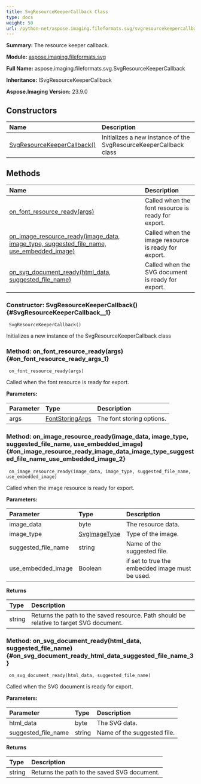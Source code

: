 ```yaml
---
title: SvgResourceKeeperCallback Class
type: docs
weight: 50
url: /python-net/aspose.imaging.fileformats.svg/svgresourcekeepercallback/
---
```


**Summary:** The resource keeper callback.

**Module:** [aspose.imaging.fileformats.svg](/imaging/python-net/aspose.imaging.fileformats.svg/)

**Full Name:** aspose.imaging.fileformats.svg.SvgResourceKeeperCallback

**Inheritance:** ISvgResourceKeeperCallback

**Aspose.Imaging Version:** 23.9.0

## **Constructors**
| **Name** | **Description** |
| :- | :- |
| [SvgResourceKeeperCallback()](#SvgResourceKeeperCallback__1) | Initializes a new instance of the SvgResourceKeeperCallback class |
## **Methods**
| **Name** | **Description** |
| :- | :- |
| [on_font_resource_ready(args)](#on_font_resource_ready_args_1) | Called when the font resource is ready for export. |
| [on_image_resource_ready(image_data, image_type, suggested_file_name, use_embedded_image)](#on_image_resource_ready_image_data_image_type_suggested_file_name_use_embedded_image_2) | Called when the image resource is ready for export. |
| [on_svg_document_ready(html_data, suggested_file_name)](#on_svg_document_ready_html_data_suggested_file_name_3) | Called when the SVG document is ready for export. |


### Constructor: SvgResourceKeeperCallback() {#SvgResourceKeeperCallback__1}


```
 SvgResourceKeeperCallback() 
```

Initializes a new instance of the SvgResourceKeeperCallback class

### Method: on_font_resource_ready(args) {#on_font_resource_ready_args_1}


```
 on_font_resource_ready(args) 
```

Called when the font resource is ready for export.

**Parameters:**

| Parameter | Type | Description |
| :- | :- | :- |
| args | [FontStoringArgs](/imaging/python-net/aspose.imaging.fileformats.svg/fontstoringargs) | The font storing options. |

### Method: on_image_resource_ready(image_data, image_type, suggested_file_name, use_embedded_image) {#on_image_resource_ready_image_data_image_type_suggested_file_name_use_embedded_image_2}


```
 on_image_resource_ready(image_data, image_type, suggested_file_name, use_embedded_image) 
```

Called when the image resource is ready for export.

**Parameters:**

| Parameter | Type | Description |
| :- | :- | :- |
| image_data | byte | The resource data. |
| image_type | [SvgImageType](/imaging/python-net/aspose.imaging.fileformats.svg/svgimagetype) | Type of the image. |
| suggested_file_name | string | Name of the suggested file. |
| use_embedded_image | Boolean | if set to <c>true</c> the embedded image must be used. |

**Returns**

| Type | Description |
| :- | :- |
| string | Returns the path to the saved resource. Path should be relative to target SVG document. |


### Method: on_svg_document_ready(html_data, suggested_file_name) {#on_svg_document_ready_html_data_suggested_file_name_3}


```
 on_svg_document_ready(html_data, suggested_file_name) 
```

Called when the SVG document is ready for export.

**Parameters:**

| Parameter | Type | Description |
| :- | :- | :- |
| html_data | byte | The SVG data. |
| suggested_file_name | string | Name of the suggested file. |

**Returns**

| Type | Description |
| :- | :- |
| string | Returns the path to the saved SVG document. |


